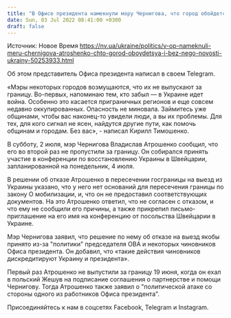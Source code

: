 ```yaml
---
title: "В Офисе президента намекнули мэру Чернигова, что город обойдется и без него"
date: Sun, 03 Jul 2022 08:41:00 +0300
draft: false
---
```

Источник: Новое Время https://nv.ua/ukraine/politics/v-op-nameknuli-meru-chernigova-atroshenko-chto-gorod-oboydetsya-i-bez-nego-novosti-ukrainy-50253933.html


 Об этом представитель Офиса президента написал в своем Telegram.

 «Мэры некоторых городов возмущаются, что их не выпускают за границу. Во-первых, напоминаю тем, кто забыл — в Украине идет война. Особенно это касается приграничных регионов и еще совсем недавно оккупированных. Опасность не миновала. Займитесь уже общинами, чтобы вас наконец-то увидели люди, а вы их проблемы. Для тех, для кого сигнал не ясен, найдутся другие пути, как помочь общинам и городам. Без вас», - написал Кирилл Тимошенко.

В субботу, 2 июля, мэр Чернигова Владислав Атрошенко сообщил, что его во второй раз не пропустили за границу. Он собирался принять участие в конференции по восстановлению Украины в Швейцарии, запланированной на понедельник, 4 июля.

В решении об отказе Атрошенко в пересечении госграницы на выезд из Украины указано, что у него нет оснований для пересечения границы по закону О мобилизации, и, что он не предоставил соответствующих документов. На это Атрошенко ответил, что не согласен с отказом, и что ему не сообщили его причины, а также прикрепил письмо-приглашение на его имя на конференцию от посольства Швейцарии в Украине.

 Мэр Чернигова заявил, что решение по нему об отказе на выезд якобы принято из-за "политики" председателя ОВА и некоторых чиновников Офиса президента. Он добавил, что «такие действия чиновников дискредитируют Украину и президента».

Первый раз Атрошенко не выпустили за границу 19 июня, когда он ехал в польский Жешув на подписание соглашения о партнерстве и помощи Чернигову. Тогда Атрошенко также заявил о "политической атаке со стороны одного из работников Офиса президента".

Присоединяйтесь к нам в соцсетях Facebook, Telegram и Instagram.
